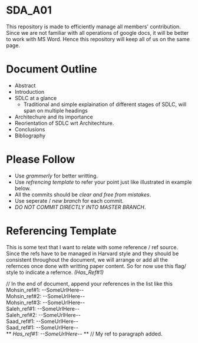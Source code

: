 # SDA_A01
This repository is made to efficiently manage all members' contribution. 
Since we are not familiar with all operations of google docs, it will be better to work with MS Word. 
Hence this repository will keep all of us on the same page.

# Document Outline
- Abstract
- Introduction
- SDLC at a glance
  - Traditional and simple explaination of different stages of SDLC, will span on multiple headings
- Architechure and its importance
- Reorientation of SDLC wrt Architechture.
- Conclusions
- Bibliography

# Please Follow
- Use *grammerly* for better writting.
- Use *refrencing template* to refer your point just like illustrated in example below.
- All the commits should be *clear and free from mistakes*.
- Use seperate / *new branch* for each commit.
- *DO NOT COMMIT DIRECTLY INTO MASTER BRANCH*.

# Referencing Template
This is some text that I want to relate with some reference / ref source. Since the refs have to be managed in Harvard style and they should be consistent throughout the document, we will arrange or add all the refernces once done with writting paper content. So for now use this flag/ style to indicate a refernce. *(Has_Ref#1)*

// In the end of document, append your references in the list like this  
Mohsin_ref#1: --SomeUrlHere--  
Mohsin_ref#2: --SomeUrlHere--  
Mohsin_ref#3: --SomeUrlHere--  
Saleh_ref#1: --SomeUrlHere--  
Saleh_ref#2: --SomeUrlHere--  
Saad_ref#1: --SomeUrlHere--   
Saad_ref#1: --SomeUrlHere--  
** *Has_ref#1: --SomeUrlHere--* ** // My ref to paragraph added.  
